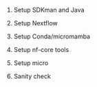 1. Setup SDKman and Java

2. Setup Nextflow

3. Setup Conda/micromamba 

4. Setup nf-core tools

5. Setup micro

6. Sanity check
